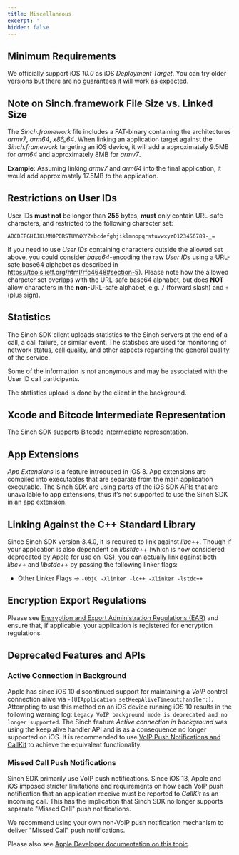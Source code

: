 ```yaml
---
title: Miscellaneous
excerpt: ''
hidden: false
---
```


## Minimum Requirements

We officially support iOS _10.0_ as iOS _Deployment Target_. You can try older versions but there are no guarantees it will work as expected.

## Note on Sinch.framework File Size vs. Linked Size

The _Sinch.framework_ file includes a FAT-binary containing the architectures _armv7_, _arm64_, _x86_64_. When linking an application target against the _Sinch.framework_ targeting an iOS device, it will add a approximately 9.5MB for _arm64_ and approximately 8MB for _armv7_.

**Example**: Assuming linking _armv7_ and _arm64_ into the final application, it would add approximately 17.5MB to the application.

## Restrictions on User IDs

User IDs **must not** be longer than **255** bytes, **must** only contain URL-safe characters, and restricted to the following character set:

```text
ABCDEFGHIJKLMNOPQRSTUVWXYZabcdefghjiklmnopqrstuvwxyz0123456789-_=
```

If you need to use _User IDs_ containing characters outside the allowed set above, you could consider _base64_-encoding the raw _User IDs_ using a URL-safe base64 alphabet as described in https://tools.ietf.org/html/rfc4648#section-5). Please note how the allowed character set overlaps with the URL-safe base64 alphabet, but does __NOT__ allow characters in the __non__-URL-safe alphabet, e.g. `/` (forward slash) and `+` (plus sign).

## Statistics

The Sinch SDK client uploads statistics to the Sinch servers at the end of a call, a call failure, or similar event. The statistics are used for monitoring of network status, call quality, and other aspects regarding the general quality of the service.

Some of the information is not anonymous and may be associated with the User ID call participants.

The statistics upload is done by the client in the background.

## Xcode and Bitcode Intermediate Representation

The Sinch SDK supports Bitcode intermediate representation.

## App Extensions

_App Extensions_ is a feature introduced in iOS 8. App extensions are compiled into executables that are separate from the main application executable. The Sinch SDK are using parts of the iOS SDK APIs that are unavailable to app extensions, thus it’s not supported to use the Sinch SDK in an app extension.

## Linking Against the C++ Standard Library

Since Sinch SDK version 3.4.0, it is required to link against _libc++_. Though if your application is also dependent on _libstdc++_ (which is now considered deprecated by Apple for use on iOS), you can actually link against both _libc++_ and _libstdc++_ by passing the following linker flags:

- Other Linker Flags -\> `-ObjC -Xlinker -lc++ -Xlinker -lstdc++`

## Encryption Export Regulations

Please see [Encryption and Export Administration Regulations (EAR)](https://www.bis.doc.gov/index.php/policy-guidance/encryption) and ensure that, if applicable, your application is registered for encryption regulations.

## Deprecated Features and APIs

### Active Connection in Background

Apple has since iOS 10 discontinued support for maintaining a _VoIP_ control connection alive via `-[UIApplication setKeepAliveTimeout:handler:]`. Attempting to use this method on an iOS device running iOS 10 results in the following warning log: `Legacy VoIP background mode is deprecated and no longer supported`. The Sinch feature _Active connection in background_ was using the keep alive handler API and is as a consequence no longer supported on iOS. It is recommended to use [VoIP Push Notifications and CallKit](doc:voice-ios-cloud-push-notifications-callkit) to achieve the equivalent functionality.

### Missed Call Push Notifications

Sinch SDK primarily use VoIP push notifications. Since iOS 13, Apple and iOS imposed stricter limitations and requirements on how each VoIP push notification that an application receive must be reported to _CallKit_ as an incoming call. This has the implication that Sinch SDK no longer supports separate "Missed Call" push notifications.

We recommend using your own non-VoIP push notification mechanism to deliver "Missed Call" push notifications.

Please also see [Apple Developer documentation on this topic](https://developer.apple.com/documentation/pushkit/pkpushregistrydelegate/2875784-pushregistry).


